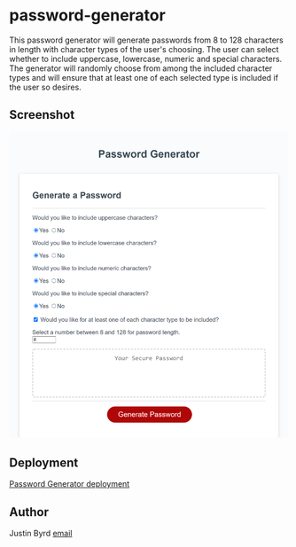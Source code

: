 # password-generator
This password generator will generate passwords from 8 to 128 characters in length with character types of the user's choosing.  The user can select whether to include uppercase, lowercase, numeric and special characters.  The generator will randomly choose from among the included character types and will ensure that at least one of each selected type is included if the user so desires.

## Screenshot
![Password Generator screenshot](./assets/screenshot.png)

## Deployment
[Password Generator deployment](https://justinnbyrd.github.io/password-generator/)

## Author
Justin Byrd [email](justin_byrd@hotmail.com)